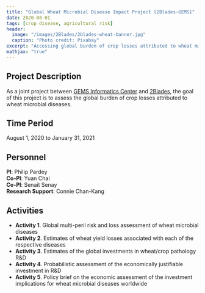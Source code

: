 ```yaml
---
title: "Global Wheat Microbial Disease Impact Project [2Blades-GEMS]"
date: 2020-08-01
tags: [crop disease, agricultural risk]
header:
  image: "/images/2Blades/2blades-wheat-banner.jpg"
  caption: "Photo credit: Pixabay"
excerpt: "Accessing global burden of crop losses attributed to wheat microbial diseases"
mathjax: "true"
---
```


## Project Description
As a joint project between [GEMS Informatics Center](https://agroinformatics.org/) and [2Blades](https://2blades.org/), the goal of this project is to assess the global burden of crop losses attributed to wheat microbial diseases.

## Time Period
August 1, 2020 to January 31, 2021

## Personnel
**PI**: Philip Pardey   
**Co-PI**: Yuan Chai    
**Co-PI**: Senait Senay  
**Research Support**: Connie Chan-Kang   

## Activities
* **Activity 1**. Global multi-peril risk and loss assessment of wheat microbial diseases
* **Activity 2**. Estimates of wheat yield losses associated with each of the respective diseases
* **Activity 3**. Estimates of the global investments in wheat/crop pathology R&D
* **Activity 4**. Probabilistic assessment of the economically justifiable investment in R&D
* **Activity 5**. Policy brief on the economic assessment of the investment implications for wheat microbial diseases worldwide


